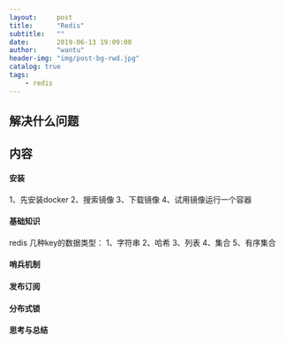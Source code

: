 ```yaml
---
layout:     post
title:      "Redis"
subtitle:   ""
date:       2019-06-13 19:09:00
author:     "wantu"
header-img: "img/post-bg-rwd.jpg"
catalog: true
tags:
    - redis
---
```

## 解决什么问题

## 内容
#### 安装
1、先安装docker
2、搜索镜像
3、下载镜像
4、试用镜像运行一个容器
#### 基础知识
redis 几种key的数据类型：
    1、字符串
    2、哈希
    3、列表
    4、集合
    5、有序集合



#### 哨兵机制

#### 发布订阅

#### 分布式锁

#### 思考与总结

